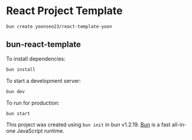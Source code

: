 # React Project Template
```
bun create yoonseo23/react-template-yoon
```

## bun-react-template

To install dependencies:

```bash
bun install
```

To start a development server:

```bash
bun dev
```

To run for production:

```bash
bun start
```

This project was created using `bun init` in bun v1.2.19. [Bun](https://bun.com) is a fast all-in-one JavaScript runtime.
